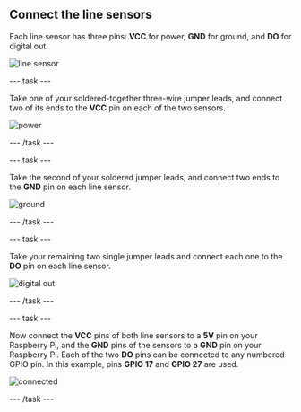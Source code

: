 ## Connect the line sensors

Each line sensor has three pins: **VCC** for power, **GND** for ground, and **DO** for digital out.

![line sensor](images/sensor.jpg)

--- task ---

Take one of your soldered-together three-wire jumper leads, and connect two of its ends to the **VCC** pin on each of the two sensors.

![power](images/power.jpg)

--- /task ---

--- task ---

Take the second of your soldered jumper leads, and connect two ends to the **GND** pin on each line sensor.

![ground](images/ground.jpg)

--- /task ---

--- task ---

Take your remaining two single jumper leads and connect each one to the **DO** pin on each line sensor.

![digital out](images/digital_out.jpg)

--- /task ---

--- task ---

Now connect the **VCC** pins of both line sensors to a **5V** pin on your Raspberry Pi, and the **GND** pins of the sensors to a **GND** pin on your Raspberry Pi. Each of the two **DO** pins can be connected to any numbered GPIO pin. In this example, pins **GPIO 17** and **GPIO 27** are used.

![connected](images/connected.jpg)

--- /task ---

